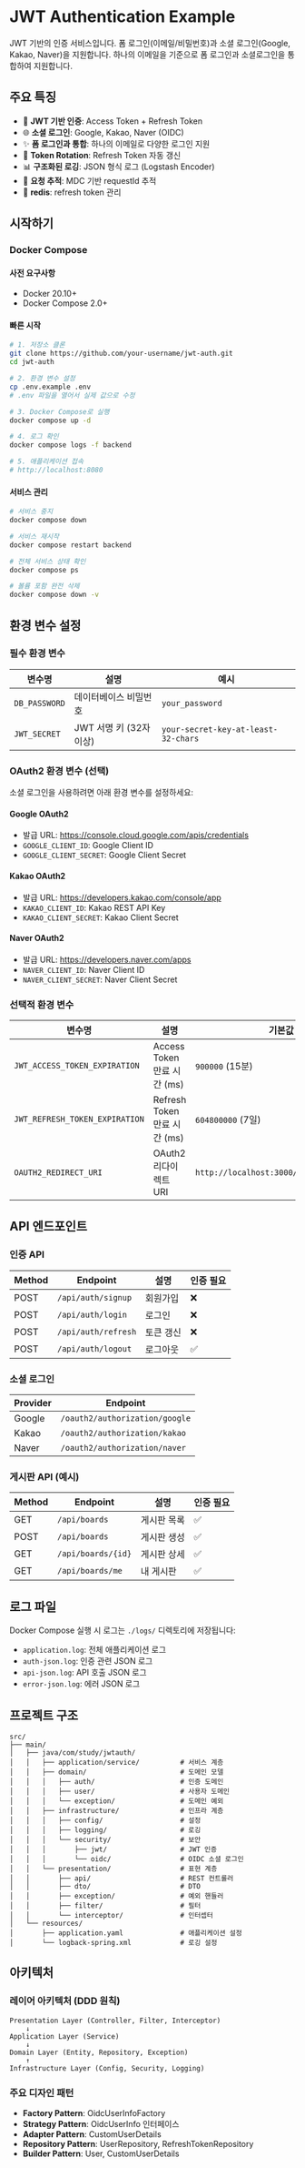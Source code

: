 # JWT Authentication Example

JWT 기반의 인증 서비스입니다. 폼 로그인(이메일/비밀번호)과 소셜 로그인(Google, Kakao, Naver)을 지원합니다.
하나의 이메일을 기준으로 폼 로그인과 소셜로그인을 통합하여 지원합니다.

## 주요 특징

- 🔐 **JWT 기반 인증**: Access Token + Refresh Token
- 🌐 **소셜 로그인**: Google, Kakao, Naver (OIDC)
- ✨ **폼 로그인과 통합**: 하나의 이메일로 다양한 로그인 지원
- 🔄 **Token Rotation**: Refresh Token 자동 갱신
- 📊 **구조화된 로깅**: JSON 형식 로그 (Logstash Encoder)
- 🎯 **요청 추적**: MDC 기반 requestId 추적
- 💾 **redis**: refresh token 관리

## 시작하기

### Docker Compose

#### 사전 요구사항

- Docker 20.10+
- Docker Compose 2.0+

#### 빠른 시작

```bash
# 1. 저장소 클론
git clone https://github.com/your-username/jwt-auth.git
cd jwt-auth

# 2. 환경 변수 설정
cp .env.example .env
# .env 파일을 열어서 실제 값으로 수정

# 3. Docker Compose로 실행
docker compose up -d

# 4. 로그 확인
docker compose logs -f backend

# 5. 애플리케이션 접속
# http://localhost:8080
```

#### 서비스 관리

```bash
# 서비스 중지
docker compose down

# 서비스 재시작
docker compose restart backend

# 전체 서비스 상태 확인
docker compose ps

# 볼륨 포함 완전 삭제
docker compose down -v
```

## 환경 변수 설정

### 필수 환경 변수

| 변수명 | 설명 | 예시 |
|--------|------|------|
| `DB_PASSWORD` | 데이터베이스 비밀번호 | `your_password` |
| `JWT_SECRET` | JWT 서명 키 (32자 이상) | `your-secret-key-at-least-32-chars` |

### OAuth2 환경 변수 (선택)

소셜 로그인을 사용하려면 아래 환경 변수를 설정하세요:

#### Google OAuth2
- 발급 URL: https://console.cloud.google.com/apis/credentials
- `GOOGLE_CLIENT_ID`: Google Client ID
- `GOOGLE_CLIENT_SECRET`: Google Client Secret

#### Kakao OAuth2
- 발급 URL: https://developers.kakao.com/console/app
- `KAKAO_CLIENT_ID`: Kakao REST API Key
- `KAKAO_CLIENT_SECRET`: Kakao Client Secret

#### Naver OAuth2
- 발급 URL: https://developers.naver.com/apps
- `NAVER_CLIENT_ID`: Naver Client ID
- `NAVER_CLIENT_SECRET`: Naver Client Secret

### 선택적 환경 변수

| 변수명 | 설명 | 기본값 |
|--------|------|--------|
| `JWT_ACCESS_TOKEN_EXPIRATION` | Access Token 만료 시간 (ms) | `900000` (15분) |
| `JWT_REFRESH_TOKEN_EXPIRATION` | Refresh Token 만료 시간 (ms) | `604800000` (7일) |
| `OAUTH2_REDIRECT_URI` | OAuth2 리다이렉트 URI | `http://localhost:3000/oauth2/redirect` |

## API 엔드포인트

### 인증 API

| Method | Endpoint | 설명 | 인증 필요 |
|--------|----------|------|-----------|
| POST | `/api/auth/signup` | 회원가입 | ❌ |
| POST | `/api/auth/login` | 로그인 | ❌ |
| POST | `/api/auth/refresh` | 토큰 갱신 | ❌ |
| POST | `/api/auth/logout` | 로그아웃 | ✅ |

### 소셜 로그인

| Provider | Endpoint |
|----------|----------|
| Google | `/oauth2/authorization/google` |
| Kakao | `/oauth2/authorization/kakao` |
| Naver | `/oauth2/authorization/naver` |

### 게시판 API (예시)

| Method | Endpoint | 설명 | 인증 필요 |
|--------|----------|------|-----------|
| GET | `/api/boards` | 게시판 목록 | ✅ |
| POST | `/api/boards` | 게시판 생성 | ✅ |
| GET | `/api/boards/{id}` | 게시판 상세 | ✅ |
| GET | `/api/boards/me` | 내 게시판 | ✅ |

## 로그 파일

Docker Compose 실행 시 로그는 `./logs/` 디렉토리에 저장됩니다:

- `application.log`: 전체 애플리케이션 로그
- `auth-json.log`: 인증 관련 JSON 로그
- `api-json.log`: API 호출 JSON 로그
- `error-json.log`: 에러 JSON 로그



## 프로젝트 구조

```
src/
├── main/
│   ├── java/com/study/jwtauth/
│   │   ├── application/service/          # 서비스 계층
│   │   ├── domain/                       # 도메인 모델
│   │   │   ├── auth/                     # 인증 도메인
│   │   │   ├── user/                     # 사용자 도메인
│   │   │   └── exception/                # 도메인 예외
│   │   ├── infrastructure/               # 인프라 계층
│   │   │   ├── config/                   # 설정
│   │   │   ├── logging/                  # 로깅
│   │   │   └── security/                 # 보안
│   │   │       ├── jwt/                  # JWT 인증
│   │   │       └── oidc/                 # OIDC 소셜 로그인
│   │   └── presentation/                 # 표현 계층
│   │       ├── api/                      # REST 컨트롤러
│   │       ├── dto/                      # DTO
│   │       ├── exception/                # 예외 핸들러
│   │       ├── filter/                   # 필터
│   │       └── interceptor/              # 인터셉터
│   └── resources/
│       ├── application.yaml              # 애플리케이션 설정
│       └── logback-spring.xml            # 로깅 설정
```

## 아키텍처

### 레이어 아키텍처 (DDD 원칙)

```
Presentation Layer (Controller, Filter, Interceptor)
    ↓
Application Layer (Service)
    ↓
Domain Layer (Entity, Repository, Exception)
    ↑
Infrastructure Layer (Config, Security, Logging)
```

### 주요 디자인 패턴

- **Factory Pattern**: OidcUserInfoFactory
- **Strategy Pattern**: OidcUserInfo 인터페이스
- **Adapter Pattern**: CustomUserDetails
- **Repository Pattern**: UserRepository, RefreshTokenRepository
- **Builder Pattern**: User, CustomUserDetails

